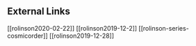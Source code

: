 ## External Links
[[rolinson2020-02-22]]
[[rolinson2019-12-2]]
[[rolinson-series-cosmicorder]]
[[rolinson2019-12-28]]